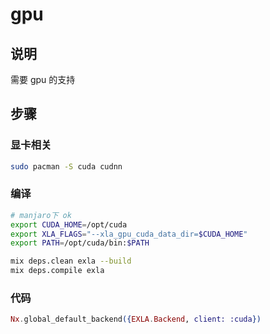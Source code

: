 # gpu

## 说明

需要 gpu 的支持

## 步骤

### 显卡相关

```sh
sudo pacman -S cuda cudnn
```

### 编译

```sh
# manjaro下 ok
export CUDA_HOME=/opt/cuda
export XLA_FLAGS="--xla_gpu_cuda_data_dir=$CUDA_HOME"
export PATH=/opt/cuda/bin:$PATH

mix deps.clean exla --build
mix deps.compile exla
```

### 代码

```elixir
Nx.global_default_backend({EXLA.Backend, client: :cuda})
```
